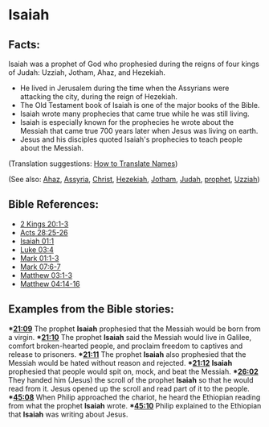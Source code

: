# Isaiah #

## Facts: ##

Isaiah was a prophet of God who prophesied during the reigns of four kings of Judah: Uzziah, Jotham, Ahaz, and Hezekiah.

* He lived in Jerusalem during the time when the Assyrians were attacking the city, during the reign of Hezekiah.
* The Old Testament book of Isaiah is one of the major books of the Bible.
* Isaiah wrote many prophecies that came true while he was still living.
* Isaiah is especially known for the prophecies he wrote about the Messiah that came true 700 years later when Jesus was living on earth.
* Jesus and his disciples quoted Isaiah's prophecies to teach people about the Messiah. 

(Translation suggestions: [How to Translate Names](en/ta-vol1/translate/man/translate-names))

(See also: [Ahaz](../other/ahaz.md), [Assyria](../other/assyria.md), [Christ](../kt/christ.md), [Hezekiah](../other/hezekiah.md), [Jotham](../other/jotham.md), [Judah](../other/kingdomofjudah.md), [prophet](../kt/prophet.md), [Uzziah](../other/uzziah.md))

## Bible References: ##

* [2 Kings 20:1-3](en/tn/2ki/help/20/01)
* [Acts 28:25-26](en/tn/act/help/28/25)
* [Isaiah 01:1](en/tn/isa/help/01/01)
* [Luke 03:4](en/tn/luk/help/03/04)
* [Mark 01:1-3](en/tn/mrk/help/01/01)
* [Mark 07:6-7](en/tn/mrk/help/07/06)
* [Matthew 03:1-3](en/tn/mat/help/03/01)
* [Matthew 04:14-16](en/tn/mat/help/04/14)

## Examples from the Bible stories: ##

  __*[21:09](en/tn/obs/help/21/09)__ The prophet __Isaiah__ prophesied that the Messiah would be born from a virgin.
  __*[21:10](en/tn/obs/help/21/10)__ The prophet __Isaiah__ said the Messiah would live in Galilee, comfort broken-hearted people, and proclaim freedom to captives and release to prisoners. 
  __*[21:11](en/tn/obs/help/21/11)__ The prophet __Isaiah__ also prophesied that the Messiah would be hated without reason and rejected.
  __*[21:12](en/tn/obs/help/21/12)__ __Isaiah__ prophesied that people would spit on, mock, and beat the Messiah. 
  __*[26:02](en/tn/obs/help/26/02)__ They handed him (Jesus) the scroll of the prophet __Isaiah__ so that he would read from it. Jesus opened up the scroll and read part of it to the people.
  __*[45:08](en/tn/obs/help/45/08)__ When Philip approached the chariot, he heard the Ethiopian reading from what the prophet __Isaiah__ wrote.
  __*[45:10](en/tn/obs/help/45/10)__ Philip explained to the Ethiopian that __Isaiah__ was writing about Jesus.